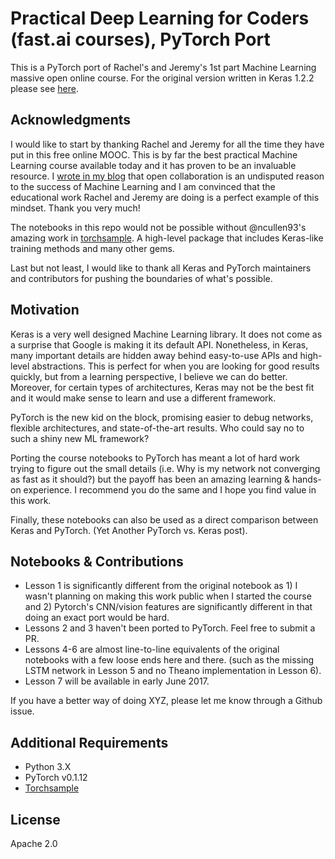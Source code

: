 # Practical Deep Learning for Coders (fast.ai courses), PyTorch Port

This is a PyTorch port of Rachel's and Jeremy's 1st part Machine Learning massive open online course. For the original version written in Keras 1.2.2 please see [here](https://github.com/fastai/courses).

## Acknowledgments

I would like to start by thanking Rachel and Jeremy for all the time they have put in this free online MOOC. This is by far the best practical Machine Learning course available today and it has proven to be an invaluable resource. I [wrote in my blog](https://rodrigo.red/blog/picmatix-pragmatic-machine-learning-company/) that open collaboration is an undisputed reason to the success of Machine Learning and I am convinced that the educational work Rachel and Jeremy are doing is a perfect example of this mindset. Thank you very much!

The notebooks in this repo would not be possible without @ncullen93's amazing work in [torchsample](https://github.com/ncullen93/torchsample). A high-level package that includes Keras-like training methods and many other gems.

Last but not least, I would like to thank all Keras and PyTorch maintainers and contributors for pushing the boundaries of what's possible.

## Motivation

Keras is a very well designed Machine Learning library. It does not come as a surprise that Google is making it its default API. Nonetheless, in Keras, many important details are hidden away behind easy-to-use APIs and high-level abstractions. This is perfect for when you are looking for good results quickly, but from a learning perspective, I believe we can do better. Moreover, for certain types of architectures, Keras may not be the best fit and it would make sense to learn and use a different framework.

PyTorch is the new kid on the block, promising easier to debug networks, flexible architectures, and state-of-the-art results. Who could say no to such a shiny new ML framework? 

Porting the course notebooks to PyTorch has meant a lot of hard work trying to figure out the small details (i.e. Why is my network not converging as fast as it should?) but the payoff has been an amazing learning & hands-on experience. I recommend you do the same and I hope you find value in this work.

Finally, these notebooks can also be used as a direct comparison between Keras and PyTorch. (Yet Another PyTorch vs. Keras post).

## Notebooks & Contributions

- Lesson 1 is significantly different from the original notebook as 1) I wasn't planning on making this work public when I started the course and 2) Pytorch's CNN/vision features are significantly different in that doing an exact port would be hard. 
- Lessons 2 and 3 haven't been ported to PyTorch. Feel free to submit a PR.
- Lessons 4-6 are almost line-to-line equivalents of the original notebooks with a few loose ends here and there. (such as the missing LSTM network in Lesson 5 and no Theano implementation in Lesson 6).
- Lesson 7 will be available in early June 2017.

If you have a better way of doing XYZ, please let me know through a Github issue.

## Additional Requirements

- Python 3.X
- PyTorch v0.1.12
- [Torchsample](https://github.com/ncullen93/torchsample)

## License

Apache 2.0